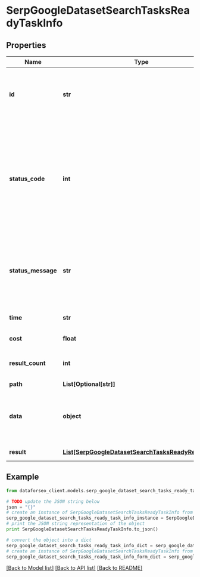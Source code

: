# SerpGoogleDatasetSearchTasksReadyTaskInfo


## Properties

Name | Type | Description | Notes
------------ | ------------- | ------------- | -------------
**id** | **str** | task identifier unique task identifier in our system in the UUID format | [optional] 
**status_code** | **int** | status code of the task generated by DataForSEO, can be within the following range: 10000-60000 you can find the full list of the response codes here | [optional] 
**status_message** | **str** | informational message of the task you can find the full list of general informational messages here | [optional] 
**time** | **str** | execution time, seconds | [optional] 
**cost** | **float** | total tasks cost, USD | [optional] 
**result_count** | **int** | number of elements in the result array | [optional] 
**path** | **List[Optional[str]]** | URL path | [optional] 
**data** | **object** | contains the same parameters that you specified in the POST request | [optional] 
**result** | [**List[SerpGoogleDatasetSearchTasksReadyResultInfo]**](SerpGoogleDatasetSearchTasksReadyResultInfo.md) | array of results | [optional] 

## Example

```python
from dataforseo_client.models.serp_google_dataset_search_tasks_ready_task_info import SerpGoogleDatasetSearchTasksReadyTaskInfo

# TODO update the JSON string below
json = "{}"
# create an instance of SerpGoogleDatasetSearchTasksReadyTaskInfo from a JSON string
serp_google_dataset_search_tasks_ready_task_info_instance = SerpGoogleDatasetSearchTasksReadyTaskInfo.from_json(json)
# print the JSON string representation of the object
print SerpGoogleDatasetSearchTasksReadyTaskInfo.to_json()

# convert the object into a dict
serp_google_dataset_search_tasks_ready_task_info_dict = serp_google_dataset_search_tasks_ready_task_info_instance.to_dict()
# create an instance of SerpGoogleDatasetSearchTasksReadyTaskInfo from a dict
serp_google_dataset_search_tasks_ready_task_info_form_dict = serp_google_dataset_search_tasks_ready_task_info.from_dict(serp_google_dataset_search_tasks_ready_task_info_dict)
```
[[Back to Model list]](../README.md#documentation-for-models) [[Back to API list]](../README.md#documentation-for-api-endpoints) [[Back to README]](../README.md)



